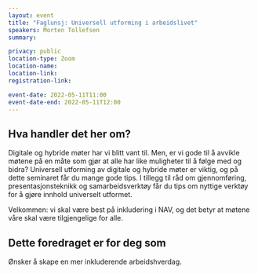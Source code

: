 ```yaml
---
layout: event
title: "Faglunsj: Universell utforming i arbeidslivet"
speakers: Morten Tollefsen
summary:

privacy: public
location-type: Zoom
location-name:
location-link:
registration-link:

event-date: 2022-05-11T11:00
event-date-end: 2022-05-11T12:00
---
```

## Hva handler det her om?
Digitale og hybride møter har vi blitt vant til. Men, er vi gode til å avvikle møtene på en måte som gjør at alle har like muligheter til å følge med og bidra? Universell utforming av digitale og hybride møter er viktig, og på dette seminaret får du mange gode tips. I tillegg til råd om gjennomføring, presentasjonsteknikk og samarbeidsverktøy får du tips om nyttige verktøy for å gjøre innhold universelt utformet.

Velkommen: vi skal være best på inkludering i NAV, og det betyr at møtene våre skal være tilgjengelige for alle.

## Dette foredraget er for deg som
Ønsker å skape en mer inkluderende arbeidshverdag.
